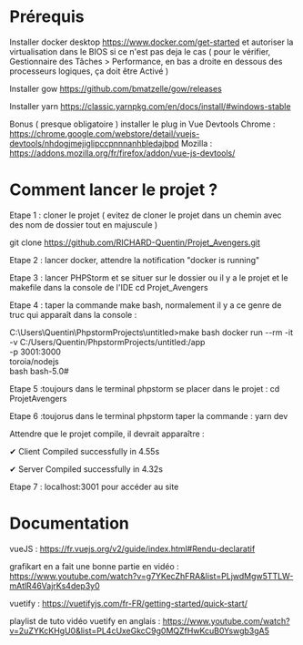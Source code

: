 # Prérequis

Installer docker desktop https://www.docker.com/get-started et autoriser la virtualisation dans le BIOS si ce n'est pas deja le cas ( pour le vérifier, Gestionnaire des Tâches > Performance, en bas a droite en dessous des processeurs logiques, ça doit être Activé )

Installer gow https://github.com/bmatzelle/gow/releases

Installer yarn https://classic.yarnpkg.com/en/docs/install/#windows-stable

Bonus ( presque obligatoire ) installer le plug in Vue Devtools 
Chrome : https://chrome.google.com/webstore/detail/vuejs-devtools/nhdogjmejiglipccpnnnanhbledajbpd
Mozilla : https://addons.mozilla.org/fr/firefox/addon/vue-js-devtools/

# Comment lancer le projet ?

Etape 1 : cloner le projet ( evitez de cloner le projet dans un chemin avec des nom de dossier tout en majuscule )

git clone https://github.com/RICHARD-Quentin/Projet_Avengers.git

Etape 2 : lancer docker, attendre la notification "docker is running"

Etape 3 : lancer PHPStorm et se situer sur le dossier ou il y a le projet et le makefile dans la console de l'IDE
cd Projet_Avengers

Etape 4 : taper la commande make bash, normalement il y a ce genre de truc qui apparaît dans la console :

C:\Users\Quentin\PhpstormProjects\untitled>make bash
docker run --rm -it \
                -v C:/Users/Quentin/PhpstormProjects/untitled:/app \
                 -p 3001:3000 \
                 toroia/nodejs \
                 bash
bash-5.0#

Etape 5 :toujours dans le terminal phpstorm se placer dans le projet : cd ProjetAvengers

Etape 6 :toujorus dans le terminal phpstorm taper la commande : yarn dev

Attendre que le projet compile, il devrait apparaître :

✔ Client
  Compiled successfully in 4.55s

✔ Server
  Compiled successfully in 4.32s
  
Etape 7 : localhost:3001 pour accéder au site

# Documentation
vueJS :
https://fr.vuejs.org/v2/guide/index.html#Rendu-declaratif

grafikart en a fait une bonne partie en vidéo : https://www.youtube.com/watch?v=g7YKecZhFRA&list=PLjwdMgw5TTLW-mAtlR46VajrKs4dep3y0


vuetify : https://vuetifyjs.com/fr-FR/getting-started/quick-start/

playlist de tuto vidéo vuetify en anglais : https://www.youtube.com/watch?v=2uZYKcKHgU0&list=PL4cUxeGkcC9g0MQZfHwKcuB0Yswgb3gA5
